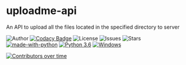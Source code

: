 # uploadme-api
An API to upload all the files located in the specified directory to server

![Author](https://img.shields.io/badge/author-littinrajan-blue)
[![Codacy Badge](https://app.codacy.com/project/badge/Grade/894d07e0455c48d3aa6c3cf3d8364bab)](https://www.codacy.com/gh/moonlightfantasia/uploadme-api/dashboard?utm_source=github.com&amp;utm_medium=referral&amp;utm_content=moonlightfantasia/uploadme-api&amp;utm_campaign=Badge_Grade)
![License](https://img.shields.io/github/license/moonlightfantasia/uploadme-api)
![Issues](https://img.shields.io/github/issues/moonlightfantasia/uploadme-api)
![Stars](https://img.shields.io/github/stars/moonlightfantasia/uploadme-api)
[![made-with-python](https://img.shields.io/badge/Made%20with-Python-1f425f.svg)](https://www.python.org/)
[![Python 3.6](https://img.shields.io/badge/python-3.6-blue.svg)](https://www.python.org/downloads/release/python-360/)
[![Windows](https://svgshare.com/i/ZhY.svg)](https://svgshare.com/i/ZhY.svg)
<!-- [![GitHub branches](https://badgen.net/github/branches/Naereen/Strapdown.js)](https://github.com/Naereen/Strapdown.js/)
[![GitHub commits](https://badgen.net/github/commits/Naereen/Strapdown.js)](https://GitHub.com/Naereen/StrapDown.js/commit/)
[![GitHub latest commit](https://badgen.net/github/last-commit/Naereen/Strapdown.js)](https://GitHub.com/Naereen/StrapDown.js/commit/) -->


[![Contributors over time](https://contributor-graph-api.apiseven.com/contributors-svg?chart=contributorOverTime&repo=moonlightfantasia/uploadme-api)](https://www.apiseven.com/en/contributor-graph?chart=contributorOverTime&repo=moonlightfantasia/uploadme-api)
